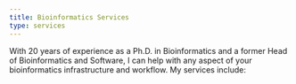 ```yaml
---
title: Bioinformatics Services
type: services
---
```


With 20 years of experience as a Ph.D. in Bioinformatics and a former Head of Bioinformatics and Software, I can help with any aspect of your bioinformatics infrastructure and workflow. My services include:
